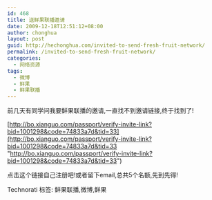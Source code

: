 ```yaml
---
id: 468
title: 送鲜果联播邀请
date: 2009-12-18T12:51:12+08:00
author: chonghua
layout: post
guid: http://hechonghua.com/invited-to-send-fresh-fruit-network/
permalink: /invited-to-send-fresh-fruit-network/
categories:
  - 网络资源
tags:
  - 微博
  - 鲜果
  - 鲜果联播
---
```

前几天有同学问我要鲜果联播的邀请,一直找不到邀请链接,终于找到了!

[http://bo.xianguo.com/passport/verify-invite-link?bid=1001298&code=74833a7d&tid=33](http://bo.xianguo.com/passport/verify-invite-link?bid=1001298&code=74833a7d&tid=33 "http://bo.xianguo.com/passport/verify-invite-link?bid=1001298&code=74833a7d&tid=33")

点击这个链接自己注册吧!或者留下email,总共5个名额,先到先得!

<div style="padding-bottom: 0px; margin: 0px; padding-left: 0px; padding-right: 0px; display: inline; float: none; padding-top: 0px" id="scid:0767317B-992E-4b12-91E0-4F059A8CECA8:9b8d456b-858e-4632-a9f8-658f5d1dd2c8" class="wlWriterEditableSmartContent">
  Technorati 标签: 鲜果联播,微博,鲜果
</div>